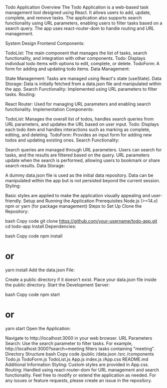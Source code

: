Todo Application
Overview
The Todo Application is a web-based task management tool designed using React. It allows users to add, update, complete, and remove tasks. The application also supports search functionality using URL parameters, enabling users to filter tasks based on a search query. The app uses react-router-dom to handle routing and URL management.

System Design
Frontend Components:

TodoList: The main component that manages the list of tasks, search functionality, and integration with other components.
Todo: Displays individual todo items with options to edit, complete, or delete.
TodoForm: A form for adding and updating todo items.
Data Management:

State Management: Tasks are managed using React's state (useState).
Data Storage: Data is initially fetched from a data.json file and manipulated within the app.
Search Functionality: Implemented using URL parameters to filter tasks.
Routing:

React Router: Used for managing URL parameters and enabling search functionality.
Implementation
Components:

TodoList: Manages the overall list of todos, handles search queries from URL parameters, and updates the URL based on user input.
Todo: Displays each todo item and handles interactions such as marking as complete, editing, and deleting.
TodoForm: Provides an input form for adding new todos and updating existing ones.
Search Functionality:

Search queries are managed through URL parameters.
Users can search for tasks, and the results are filtered based on the query.
URL parameters update when the search is performed, allowing users to bookmark or share search results.
Data Storage:

A dummy data.json file is used as the initial data repository.
Data can be manipulated within the app but is not persisted beyond the current session.
Styling:

Basic styles are applied to make the application visually appealing and user-friendly.
Setup and Running the Application
Prerequisites
Node.js (>=14.x)
npm or yarn (for package management)
Steps to Set Up
Clone the Repository:

bash
Copy code
git clone https://github.com/your-username/todo-app.git
cd todo-app
Install Dependencies:

bash
Copy code
npm install
# or
yarn install
Add the data.json File:

Create a public directory if it doesn't exist.
Place your data.json file inside the public directory.
Start the Development Server:

bash
Copy code
npm start
# or
yarn start
Open the Application:

Navigate to http://localhost:3000 in your web browser.
URL Parameters
Search: Use the search parameter to filter tasks. For example, http://localhost:3000?search=meeting filters tasks containing "meeting".
Directory Structure
bash
Copy code
/public
  /data.json
/src
  /components
    Todo.js
    TodoForm.js
    TodoList.js
  App.js
  index.js
/App.css
README.md
Additional Information
Styling: Custom styles are provided in App.css.
Routing: Handled using react-router-dom for URL management and search functionality.
Feel free to modify or extend the application as needed. For any issues or feature requests, please create an issue in the repository.

